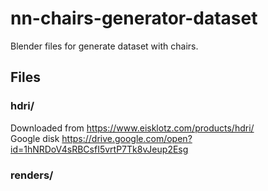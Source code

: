 # nn-chairs-generator-dataset

Blender files for generate dataset with chairs.

## Files

### hdri/

Downloaded from https://www.eisklotz.com/products/hdri/  
Google disk https://drive.google.com/open?id=1hNRDoV4sRBCsfI5vrtP7Tk8vJeup2Esg


### renders/
